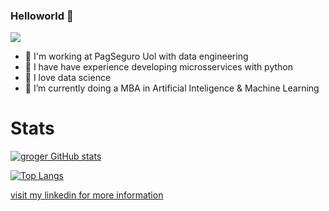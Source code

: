 ### Helloworld 👋

<a href="https://github.com/g-roger?tab=repositories"><img src="https://badges.frapsoft.com/os/v2/open-source.svg?v=103"/></a></p>

- 🔭 I'm working at PagSeguro Uol with data engineering
- 🔭 I have have experience developing microsservices with python
- 🔭 I love data science
- 🔭 I’m currently doing a MBA in Artificial Inteligence & Machine Learning 

# Stats

[![groger GitHub stats](https://github-readme-stats.vercel.app/api?username=g-roger&count_private=true&show_icons=true&theme=tokyonight)](https://github.com/anuraghazra/github-readme-stats)

[![Top Langs](https://github-readme-stats.vercel.app/api/top-langs/?username=g-roger&theme=radical&hide=PlpgSQL,jupyter%20notebook,html)](https://github.com/anuraghazra/github-readme-stats)

[visit my linkedin for more information](https://www.linkedin.com/in/gabriel-roger/)
